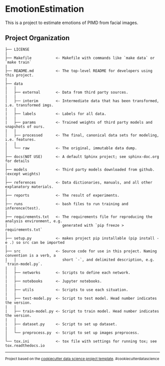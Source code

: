 EmotionEstimation
==============================

This is a project to estimate emotions of PIMD from facial images.

Project Organization
------------

    ├── LICENSE
    |
    ├── Makefile           <- Makefile with commands like `make data` or `make train`
    |
    ├── README.md          <- The top-level README for developers using this project.
    |
    ├── data
    |   |
    │   ├── external       <- Data from third party sources.
    |   |
    │   ├── interim        <- Intermediate data that has been transformed, i.e. transformed imgs.
    |   |
    |   ├── labels         <- Labels for all data.
    |   |
    |   ├── params         <- Trained weights of third party models and snapshots of ours.
    |   |
    │   ├── processed      <- The final, canonical data sets for modeling, i.e. features.
    |   |
    │   └── raw            <- The original, immutable data dump.
    │
    ├── docs(NOT USE)      <- A default Sphinx project; see sphinx-doc.org for details
    │
    ├── models             <- Third party models downloaded from github.(except weights)
    │
    ├── references         <- Data dictionaries, manuals, and all other explanatory materials.
    │
    ├── reports            <- The result of experiments.
    |
    ├── runs               <- bash files to run training and inference(test).
    │
    ├── requirements.txt   <- The requirements file for reproducing the analysis environment, e.g.
    │                         generated with `pip freeze > requirements.txt`
    │
    ├── setup.py           <- makes project pip installable (pip install -e .) so src can be imported
    |
    ├── src                <- Source code for use in this project. Naming convention is a verb, a 
    |   |                     short `-`, and delimited description, e.g. `train-model.py`.
    |   |
    │   ├── networks       <- Scripts to define each network.
    |   |
    |   ├── notebooks      <- Jupyter notebooks.  
    |   |
    │   ├── utils          <- Scripts to use each situation.
    |   |
    |   ├── test-model.py  <- Script to test model. Head number indicates the version.
    |   |
    |   ├── train-model.py <- Script to train model. Head number indicates the version.
    |   |
    |   ├── dataset.py     <- Script to set up dataset.
    |   |
    │   └── preprocess.py  <- Script to set up images preprocess.
    │
    └── tox.ini            <- tox file with settings for running tox; see tox.readthedocs.io

--------

<p><small>Project based on the <a target="_blank" href="https://drivendata.github.io/cookiecutter-data-science/">cookiecutter data science project template</a>. #cookiecutterdatascience</small></p>

